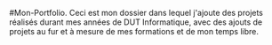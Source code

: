 #Mon-Portfolio.
Ceci est mon dossier dans lequel j'ajoute des projets réalisés durant mes années de DUT Informatique, avec des ajouts de projets au fur et à mesure de mes formations et de mon temps libre.


